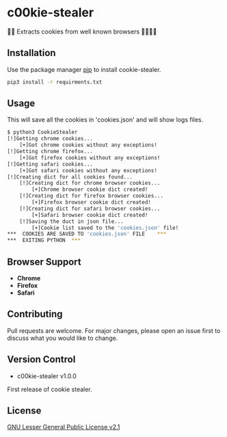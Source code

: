 # c00kie-stealer

:hocho::cookie: Extracts cookies from well known browsers 
🔪🍪🔪🍪
## Installation

Use the package manager [pip](https://pip.pypa.io/en/stable/) to install cookie-stealer.

```bash
pip3 install -r requirments.txt
```

## Usage

This will save all the cookies in 'cookies.json' and will show logs files.

```bash
$ python3 CookieStealer
[!]Getting chrome cookies...
    [+]Got chrome cookies without any exceptions!
[!]Getting chrome firefox...
    [+]Got firefox cookies without any exceptions!
[!]Getting safari cookies...
    [+]Got safari cookies without any exceptions!
[!]Creating dict for all cookies found...
    [!]Creating dict for chrome browser cookies...
        [+]Chrome browser cookie dict created!
    [!]Creating dict for firefox browser cookies...
        [+]Firefox browser cookie dict created!
    [!]Creating dict for safari browser cookies...
        [+]Safari browser cookie dict created!
    [!]Saving the duct in json file...
        [+]Cookie list saved to the 'cookies.json' file!
***  COOKIES ARE SAVED TO 'cookies.json' FILE    ***
***  EXITING PYTHON  ***
```

## Browser Support

* **Chrome**
* **Firefox**
* **Safari**

## Contributing

Pull requests are welcome. For major changes, please open an issue first to discuss what you would like to change.

## Version Control

* c00kie-stealer v1.0.0

First release of cookie stealer.

## License

[GNU Lesser General Public License v2.1](https://www.gnu.org/licenses/old-licenses/lgpl-2.1.html)
